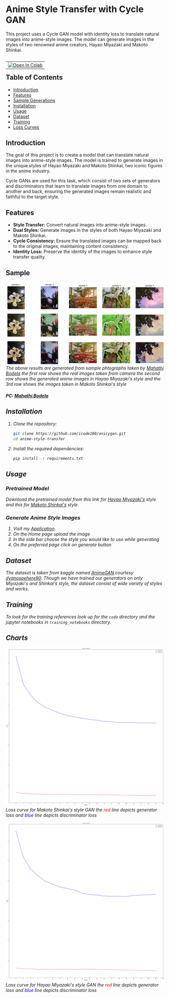 # Anime Style Transfer with Cycle GAN

This project uses a Cycle GAN model with identity loss to translate natural images into anime-style images. The model can generate images in the styles of two renowned anime creators, Hayao Miyazaki and Makoto Shinkai.

<table align="left">
  <td>
    <a href="https://www.kaggle.com/code/mightywarrior001/anicygan/" target="_parent"><img src="https://kaggle.com/static/images/open-in-kaggle.svg" alt="Open In Colab"/></a>
  </td>
</table>

<br>

## Table of Contents

- [Introduction](#introduction)
- [Features](#features)
- [Sample Generations](#sample)
- [Installation](#installation)
- [Usage](#usage)
- [Dataset](#dataset)
- [Training](#training)
- [Loss Curves](#charts)


## Introduction

The goal of this project is to create a model that can translate natural images into anime-style images. The model is trained to generate images in the unique styles of Hayao Miyazaki and Makoto Shinkai, two iconic figures in the anime industry. 

Cycle GANs are used for this task, which consist of two sets of generators and discriminators that learn to translate images from one domain to another and back, ensuring the generated images remain realistic and faithful to the target style.

## Features

- **Style Transfer:** Convert natural images into anime-style images.
- **Dual Styles:** Generate images in the styles of both Hayao Miyazaki and Makoto Shinkai.
- **Cycle Consistency:** Ensure the translated images can be mapped back to the original images, maintaining content consistency.
- **Identity Loss:** Preserve the identity of the images to enhance style transfer quality.

## Sample

![phto sample](__results__\combined.png)
<i>The above results are generated from sample phtographs taken by [Mahathi Bodela](https://github.com/mahathibodela) the first row shows the real images taken from camera the second row shows the generated anime images in Hayao Miyazaki's style and the 3rd row shows the images taken in Makoto Shinkai's style<i>
#### PC: [Mahathi Bodela](https://github.com/mahathibodela)


## Installation

1. Clone the repository:
   ```bash
   git clone https://github.com/icode100/anicygan.git
   cd anime-style-transfer
   ```

2. Install the required dependencies:
   ```bash
   pip install -r requirements.txt
   ```

## Usage

### Pretrained Model

Download the pretrained model from this link for [Hayao Miyazaki's](https://github.com/icode100/AniCyGAN/blob/main/AnimeGAN/checkpoints/Hayao/gen_animation.pth) style and this for [Makoto Shinkai's](https://github.com/icode100/AniCyGAN/blob/main/AnimeGAN/checkpoints/Shinkai/gen_animation.pth) style.

### Generate Anime Style Images

1. Visit my [Application](https://anicygan.streamlit.app/).
2. On the Home page upload the image
3. In the side bar choose the style you would like to use while generating 
4. On the preferred page click on generate button 

## Dataset

The dataset is taken from kaggle named [AnimeGAN](https://www.kaggle.com/datasets/dysonsphere90/animegan) *courtesy [dyanospehere90](https://www.kaggle.com/dysonsphere90/)*. Though we have trained our generators on only Miyazaki's and Shinkai's style, the dataset consist of wide variety of styles and works.

## Training

To look for the training references look up for the `code` directory and the jupyter notebooks in `training_notebooks` directory. 


## Charts

![](__results__\shinkai_loss_curve.png)
*Loss curve for Makoto Shinkai's style GAN the <span style='color:red'>red</span> line depicts generator loss and <span style='color:blue'>blue</span> line depicts discriminator loss*

![](__results__\miyazaki_loss_curve.png)
*Loss curve for Hayao Miyazaki's style GAN the <span style='color:red'>red</span> line depicts generator loss and <span style='color:blue'>blue</span> line depicts discriminator loss*